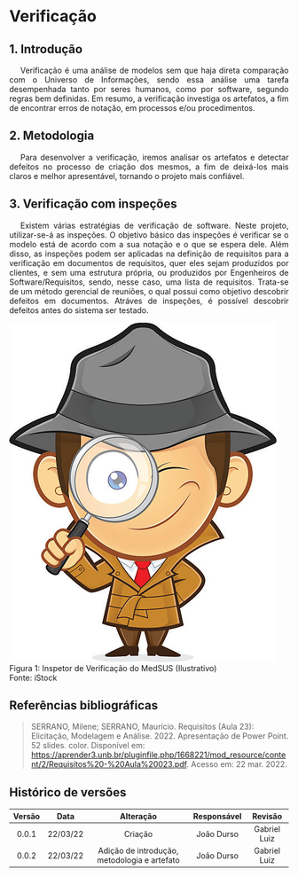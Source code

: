 # Verificação

## 1. Introdução

<p style="text-indent: 20px; text-align: justify">
Verificação é uma análise de modelos sem que haja direta comparação com o Universo de Informações, sendo essa análise uma tarefa desempenhada tanto por seres humanos, como por software, segundo regras bem definidas. Em resumo, a verificação investiga os artefatos, a fim de encontrar erros de notação, em processos e/ou procedimentos. 
</p>

## 2. Metodologia

<p style="text-indent: 20px; text-align: justify">
Para desenvolver a verificação, iremos analisar os artefatos e detectar defeitos no processo de criação dos mesmos, a fim de deixá-los mais claros e melhor apresentável, tornando o projeto mais confiável.
</p>

## 3. Verificação com inspeções

<p style="text-indent: 20px; text-align: justify">
Existem várias estratégias de verificação de software. Neste projeto, utilizar-se-á as inspeções. O objetivo básico das inspeções é verificar se o modelo está de acordo com a sua notação e o que se espera dele. Além disso, as inspeções podem ser aplicadas na definição de requisitos para a verificação em documentos de requisitos, quer eles sejam produzidos por clientes, e sem uma estrutura própria, ou produzidos por Engenheiros de Software/Requisitos, sendo, nesse caso, uma lista de requisitos. Trata-se de um método gerencial de reuniões, o qual possui como objetivo descobrir defeitos em documentos. Atráves de inspeções, é possível descobrir defeitos antes do sistema ser testado.
</p>


<div class="container">
    <div class="row">
        <div class="col">
            <img src="https://raw.githubusercontent.com/Requisitos-de-Software/2021.2-MedSUS/main/docs/assets/inspector_image.jpg">
            <figcaption>Figura 1: Inspetor de Verificação do MedSUS (Ilustrativo)</figcaption>            
            <figcaption>Fonte: iStock</figcaption>
        </div>
    </div>
</div>

## Referências bibliográficas

> SERRANO, Milene; SERRANO, Maurício. Requisitos (Aula 23): Elicitação, Modelagem e Análise. 2022. Apresentação de Power Point. 52 slides. color. Disponível em: https://aprender3.unb.br/pluginfile.php/1668221/mod_resource/content/2/Requisitos%20-%20Aula%20023.pdf. Acesso em: 22 mar. 2022.

## Histórico de versões

| Versão |   Data   |                  Alteração                   | Responsável |   Revisão    |
| :----: | :------: | :------------------------------------------: | :---------: | :----------: |
| 0.0.1  | 22/03/22 |                   Criação                    | João Durso  | Gabriel Luiz |
| 0.0.2  | 22/03/22 | Adição de introdução, metodologia e artefato | João Durso  | Gabriel Luiz |

